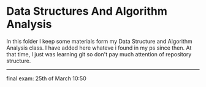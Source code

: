 # Data Structures And Algorithm Analysis

In this folder I keep some materials form my Data Structure and Algorithm Analysis class. I have added here whateve i found in my ps since then. At that time, I just was learning git so don't pay much attention of repository structure. 

----------
final exam:
25th of March 10:50
 
